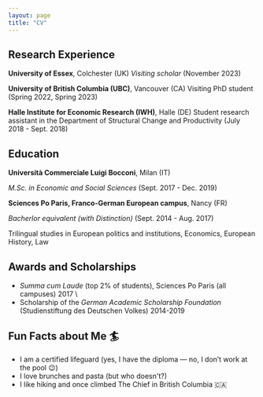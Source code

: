 ```yaml
---
layout: page
title: "CV"
---
```


## Research Experience

**University of Essex**, Colchester (UK)
*Visiting scholar* (November 2023)

**University of British Columbia (UBC)**, Vancouver (CA)
Visiting PhD student (Spring 2022, Spring 2023)


**Halle Institute for Economic Research (IWH)**, Halle (DE)
Student research assistant  in the Department of Structural Change and Productivity (July 2018 - Sept. 2018)


## Education

**Università Commerciale Luigi Bocconi**, Milan (IT)

*M.Sc. in Economic and Social Sciences* (Sept. 2017 - Dec. 2019)


**Sciences Po Paris, Franco-German European campus**, Nancy (FR)

*Bacherlor equivalent (with Distinction)* (Sept. 2014 - Aug. 2017)

Trilingual studies in European politics and institutions, Economics, European History, Law 


## Awards and Scholarships
- *Summa cum Laude* (top 2% of students), Sciences Po Paris (all campuses) 2017 \\
- Scholarship of the *German Academic Scholarship Foundation* (Studienstiftung des Deutschen Volkes) 2014-2019


## Fun Facts about Me 🏄
- I am a certified lifeguard (yes, I have the diploma — no, I don’t work at the pool 😉)
- I love brunches and pasta (but who doesn't?)
- I like hiking and once climbed The Chief in British Columbia 🇨🇦
